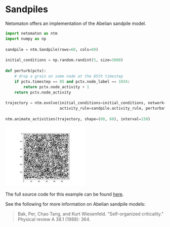 # Sandpiles

Netomaton offers an implementation of the Abelian sandpile model.

```python
import netomaton as ntm
import numpy as np

sandpile = ntm.Sandpile(rows=60, cols=60)

initial_conditions = np.random.randint(5, size=3600)

def perturb(pctx):
    # drop a grain on some node at the 85th timestep
    if pctx.timestep == 85 and pctx.node_label == 1034:
        return pctx.node_activity + 1
    return pctx.node_activity

trajectory = ntm.evolve(initial_conditions=initial_conditions, network=sandpile.network,
                        activity_rule=sandpile.activity_rule, perturbation=perturb, timesteps=110)

ntm.animate_activities(trajectory, shape=(60, 60), interval=150)
```

<img src="../../resources/sandpile.gif" width="50%"/>

The full source code for this example can be found [here](sandpile_demo.py).

See the following for more information on Abelian sandpile models:

> Bak, Per, Chao Tang, and Kurt Wiesenfeld. "Self-organized criticality." Physical review A 38.1 (1988): 364.